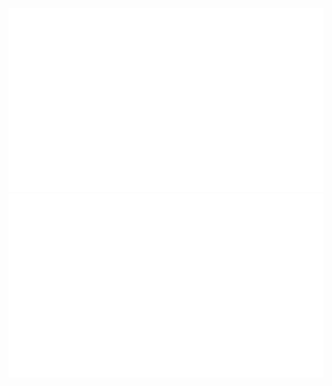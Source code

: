 ![](https://raw.githubusercontent.com/BaHGet/github-stats/master/generated/overview.svg#gh-dark-mode-only)
![](https://raw.githubusercontent.com/BaHGet/github-stats/master/generated/languages.svg#gh-dark-mode-only)
